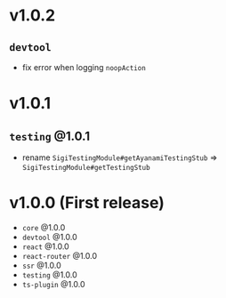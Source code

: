 # v1.0.2
## `devtool`
- fix error when logging `noopAction`

# v1.0.1

## `testing` @1.0.1
- rename `SigiTestingModule#getAyanamiTestingStub` => `SigiTestingModule#getTestingStub`

# v1.0.0 (First release)
- `core` @1.0.0
- `devtool` @1.0.0
- `react` @1.0.0
- `react-router` @1.0.0
- `ssr` @1.0.0
- `testing` @1.0.0
- `ts-plugin` @1.0.0
